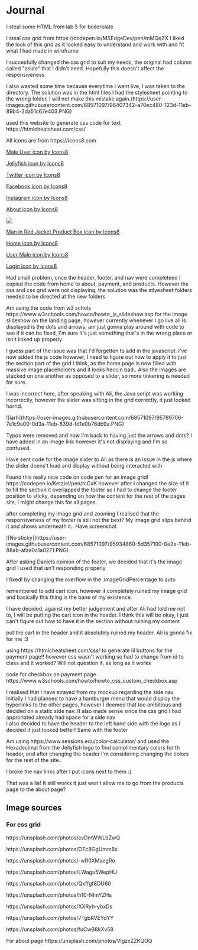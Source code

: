 <h1>Journal</h1>
<p>I steal some HTML from lab 5 for boilerplate </p>
<p>I steal css grid from https://codepen.io/MSEdgeDev/pen/mMQqZX I liked the look of this grid as it looked easy to understand and work with and fit what I had made in wireframe</p>
<p> I succesfully changed the css grid to suit my needs, the original had column called "aside" that I didn't need. Hopefully this doesn't affect the responsiveness</p>
<p> I also wasted some time because everytime I went live, I was taken to the directory. The solution was in the html files I had the stylesheet pointing to the wrong folder, I will not make this mistake again.(https://user-images.githubusercontent.com/68571097/96407342-a70ec480-123d-11eb-89b4-3da51c67e403.PNG)</p>
<p> used this website to generate css code for text https://htmlcheatsheet.com/css/</p>
<p> All icons are from  https://icons8.com </p>
<p> <a href="https://icons8.com/icon/109466/male-user">Male User icon by Icons8</a> </p>
<p> <a href="https://icons8.com/icon/0nBnYZP0IO5W/jellyfish">Jellyfish icon by Icons8</a> </p>
<p> <a href="https://icons8.com/icon/108650/twitter">Twitter icon by Icons8</a> </p>
<p> <a href="https://icons8.com/icon/118555/facebook">Facebook icon by Icons8</a> </p>
<p> <a href="https://icons8.com/icon/108646/instagram">Instagram icon by Icons8</a> </p>
<p> <a href="https://icons8.com/icon/110481/about">About icon by Icons8</a> </p>
<p> <img src="https://img.icons8.com/bubbles/50/000000/card-in-use.png"/> </p>
<p> <a href="https://icons8.com/icon/82302/man-in-red-jacket-product-box">Man in Red Jacket Product Box icon by Icons8</a> </p>
<p> <a href="https://icons8.com/icon/91234/home">Home icon by Icons8</a> </p>
<p> <a href="https://icons8.com/icon/jF8g9G3v7KE6/user-male">User Male icon by Icons8</a> <p>
<a href="https://icons8.com/icon/115632/login">Login icon by Icons8</a>
<p> Had small problem, once the header, footer, and nav were completeed I copied the code from home to about, payment, and products. However the css and css grid were not displaying, the solution was the stlyesheet folders needed to be directed at the new folders </p>
<p> Am using the code from w3 schols https://www.w3schools.com/howto/howto_js_slideshow.asp for the image slideshow on the landing page, however currently whenever I go live all is displayed is the dots and arrows, am just gonna play around with code to see if it can be fixed, I'm sure it's just something that's in the wrong place or isn't linked up properly</p>
<p> I guess part of the issue was that I'd forgetten to add in the javascript. I've now added the js code however, I need to figure out how to apply it to just the section part of the grid I think, as the home page is now filled with massive image placeholders and it looks heccin bad.. Also the images are stacked on one another as opposed to a slider, so more tinkering is needed for sure. </p>
<p> I was incorrect here, after speaking with Ali, the Java script was working incorrectly, however the slider was sitting in the grid correctly, it just looked horrid. </p>
![larh](https://user-images.githubusercontent.com/68571097/95789706-7e1c9a00-0d3a-11eb-839d-fd1e0b76db9a.PNG)
<p>Typos were removed and now I'm back to having just the arrows and dots? I have added in an image link however it's not displaying and I'm so confused.</p>
<p> Have sent code for the image slider to Ali as there is an issue in the js where the slider doens't load and display without being interacted with </p>
<p> Found this really nice code on code pen for an image grid! https://codepen.io/Ketziel/pen/tcCxK however after I changed the size of it to fill the section it overlapped the footer so I had to change the footer position to sticky, depending on how the content for the rest of the pages sits, I might change this for all pages. </p>
<p> after completing my image grid and zooming I realised that the responsiveness of my footer is still not the best? My image grid slips behind it and shows underneath it.. Have screenshot</p>
![No sticky](https://user-images.githubusercontent.com/68571097/95934860-5d357100-0e2e-11eb-88ab-afaa0c1a0271.PNG)
<p> After asking Daniels opinion of the footer, we decided that it's the image grid I used that isn't responding properly</p>
<p> I fixed! by changing the overflow in the .imageGridPercentage to auto</p>
<p> remembered to add cart icon, however it completely ruined my image grid and basically this thing is the bane of my existence.</p>
<p> I have decided, against my better judgement and after Ali had told me not to, I will be putting the cart icon in the header. I think this will be okay, I just can't figure out how to have it in the section without ruining my content </p>
<p> put the cart in the header and it absolutely ruined my header. Ali is gonna fix for me :3</p>
<p> using https://htmlcheatsheet.com/css/ to generate lil buttons for the payment page!! however css wasn't working so had to change from id to class and it worked? Will not question it, as long as it works</p>
<p> code for checkbox on payment page https://www.w3schools.com/howto/howto_css_custom_checkbox.asp </p>
<p> I realised that I have strayed from my mockup regarding the side nav. Initially I had planned to have a hamburger menu that would display the hyperlinks to the other pages, however I deemed that too ambitious and decided on a static side nav. It also made sense since the css grid I had approriated already had space for a side nav <br> I also decided to have the header to the left hand side with the logo as I decided it just looked better! Same with the footer</p>
<p> Am using https://www.sessions.edu/color-calculator/ and used the Hexadecimal from the Jellyfish logo to find complimentary colors for th header, and after changing the header I'm considering changing the colors for the rest of the site..</p>
<p> I broke the nav links after I put icons next to them :(</p>
<p> That was a lie! It still works it just won't allow me to go from the products page to the about page? </p> 
<h2> Image sources</h2>
<h3> For css grid </h3>
<p> https://unsplash.com/photos/cvDmWWLbZwQ </p>
<p> https://unsplash.com/photos/OEc8GgUmm6c </p>
<p> https://unsplash.com/photos/-wR0XMaegRo </p>
<p> https://unsplash.com/photos/LWagu5WepHU </p>
<p> https://unsplash.com/photos/Qxffgf8DU60 </p>
<p> https://unsplash.com/photos/h10-NImYZHs </p>
<p> https://unsplash.com/photos/XXRyh-ybxDs </p>
<p> https://unsplash.com/photos/7TgbRVEYdYY </p>
<p> https://unsplash.com/photos/fuCwB8kXv58 </p>
<p> For about page https://unsplash.com/photos/VlgzxZZKQOQ </p>
